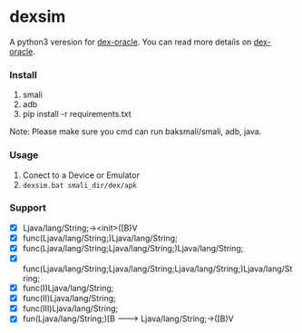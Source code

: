 # dexsim

A python3 veresion for [dex-oracle](https://github.com/CalebFenton/dex-oracle).
You can read more details on [dex-oracle](https://github.com/CalebFenton/dex-oracle).

### Install

1. smali
2. adb
3. pip install -r requirements.txt

Note: Please make sure you cmd can run baksmali/smali, adb, java.

### Usage

1. Conect to a Device or Emulator
2. `dexsim.bat smali_dir/dex/apk`

### Support

- [x] Ljava/lang/String;->\<init>([B)V
- [x] func(Ljava/lang/String;)Ljava/lang/String;
- [x] func(Ljava/lang/String;Ljava/lang/String;)Ljava/lang/String;
- [x] func(Ljava/lang/String;Ljava/lang/String;Ljava/lang/String;)Ljava/lang/String;
- [x] func(I)Ljava/lang/String;
- [x] func(II)Ljava/lang/String;
- [x] func(III)Ljava/lang/String;
- [x] fun(Ljava/lang/String;)[B ---> Ljava/lang/String;-><init>([B)V
